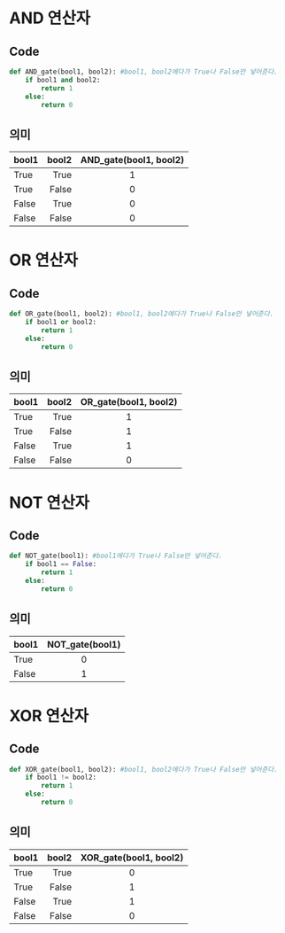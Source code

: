 # AND 연산자
## Code
```python
def AND_gate(bool1, bool2): #bool1, bool2에다가 True나 False만 넣어준다.
    if bool1 and bool2:
        return 1
    else:
        return 0
```
## 의미
|bool1|bool2|AND_gate(bool1, bool2)|
|:---|---:|:---:|
|True|True|1|
|True|False|0|
|False|True|0|
|False|False|0|


# OR 연산자
## Code
```python
def OR_gate(bool1, bool2): #bool1, bool2에다가 True나 False만 넣어준다.
    if bool1 or bool2:
        return 1
    else:
        return 0
```
## 의미

|bool1|bool2|OR_gate(bool1, bool2)|
|:---|---:|:---:|
|True|True|1|
|True|False|1|
|False|True|1|
|False|False|0|

# NOT 연산자
## Code
```python
def NOT_gate(bool1): #bool1에다가 True나 False만 넣어준다.
    if bool1 == False:
        return 1
    else:
        return 0
```
## 의미

|bool1|NOT_gate(bool1)|
|:---|:---:|
|True|0|
|False|1|

# XOR 연산자
## Code
```python
def XOR_gate(bool1, bool2): #bool1, bool2에다가 True나 False만 넣어준다.
    if bool1 != bool2:
        return 1
    else:
        return 0
```
## 의미

|bool1|bool2|XOR_gate(bool1, bool2)|
|:---|---:|:---:|
|True|True|0|
|True|False|1|
|False|True|1|
|False|False|0|
